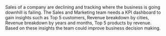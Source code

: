 Sales of a company are declining and tracking where the business is going downhill is failing. The Sales and Marketing team needs a KPI dashboard to gain insights such as Top 5 customers, Revenue breakdown by cities, Revenue breakdown by years and months, Top 5 products by revenue. Based on these insights the team could improve business decision making.
